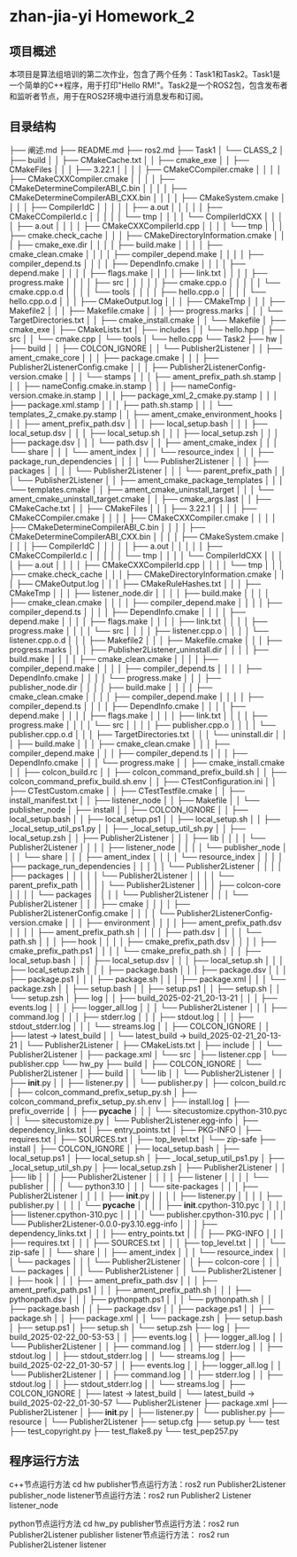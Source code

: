 # zhan-jia-yi Homework_2

## 项目概述

本项目是算法组培训的第二次作业，包含了两个任务：Task1和Task2。Task1是一个简单的C++程序，用于打印"Hello RM!"。Task2是一个ROS2包，包含发布者和监听者节点，用于在ROS2环境中进行消息发布和订阅。

## 目录结构

├── 阐述.md
├── README.md
├── ros2.md
├── Task1
│   └── CLASS_2
│       ├── build
│       │   ├── CMakeCache.txt
│       │   ├── cmake_exe
│       │   ├── CMakeFiles
│       │   │   ├── 3.22.1
│       │   │   │   ├── CMakeCCompiler.cmake
│       │   │   │   ├── CMakeCXXCompiler.cmake
│       │   │   │   ├── CMakeDetermineCompilerABI_C.bin
│       │   │   │   ├── CMakeDetermineCompilerABI_CXX.bin
│       │   │   │   ├── CMakeSystem.cmake
│       │   │   │   ├── CompilerIdC
│       │   │   │   │   ├── a.out
│       │   │   │   │   ├── CMakeCCompilerId.c
│       │   │   │   │   └── tmp
│       │   │   │   └── CompilerIdCXX
│       │   │   │       ├── a.out
│       │   │   │       ├── CMakeCXXCompilerId.cpp
│       │   │   │       └── tmp
│       │   │   ├── cmake.check_cache
│       │   │   ├── CMakeDirectoryInformation.cmake
│       │   │   ├── cmake_exe.dir
│       │   │   │   ├── build.make
│       │   │   │   ├── cmake_clean.cmake
│       │   │   │   ├── compiler_depend.make
│       │   │   │   ├── compiler_depend.ts
│       │   │   │   ├── DependInfo.cmake
│       │   │   │   ├── depend.make
│       │   │   │   ├── flags.make
│       │   │   │   ├── link.txt
│       │   │   │   ├── progress.make
│       │   │   │   ├── src
│       │   │   │   │   ├── cmake.cpp.o
│       │   │   │   │   └── cmake.cpp.o.d
│       │   │   │   └── tools
│       │   │   │       ├── hello.cpp.o
│       │   │   │       └── hello.cpp.o.d
│       │   │   ├── CMakeOutput.log
│       │   │   ├── CMakeTmp
│       │   │   ├── Makefile2
│       │   │   ├── Makefile.cmake
│       │   │   ├── progress.marks
│       │   │   └── TargetDirectories.txt
│       │   ├── cmake_install.cmake
│       │   └── Makefile
│       ├── cmake_exe
│       ├── CMakeLists.txt
│       ├── includes
│       │   └── hello.hpp
│       ├── src
│       │   └── cmake.cpp
│       └── tools
│           └── hello.cpp
└── Task2
    ├── hw
    │   ├── build
    │   │   ├── COLCON_IGNORE
    │   │   └── Publisher2Listener
    │   │       ├── ament_cmake_core
    │   │       │   ├── package.cmake
    │   │       │   ├── Publisher2ListenerConfig.cmake
    │   │       │   ├── Publisher2ListenerConfig-version.cmake
    │   │       │   └── stamps
    │   │       │       ├── ament_prefix_path.sh.stamp
    │   │       │       ├── nameConfig.cmake.in.stamp
    │   │       │       ├── nameConfig-version.cmake.in.stamp
    │   │       │       ├── package_xml_2_cmake.py.stamp
    │   │       │       ├── package.xml.stamp
    │   │       │       ├── path.sh.stamp
    │   │       │       └── templates_2_cmake.py.stamp
    │   │       ├── ament_cmake_environment_hooks
    │   │       │   ├── ament_prefix_path.dsv
    │   │       │   ├── local_setup.bash
    │   │       │   ├── local_setup.dsv
    │   │       │   ├── local_setup.sh
    │   │       │   ├── local_setup.zsh
    │   │       │   ├── package.dsv
    │   │       │   └── path.dsv
    │   │       ├── ament_cmake_index
    │   │       │   └── share
    │   │       │       └── ament_index
    │   │       │           └── resource_index
    │   │       │               ├── package_run_dependencies
    │   │       │               │   └── Publisher2Listener
    │   │       │               ├── packages
    │   │       │               │   └── Publisher2Listener
    │   │       │               └── parent_prefix_path
    │   │       │                   └── Publisher2Listener
    │   │       ├── ament_cmake_package_templates
    │   │       │   └── templates.cmake
    │   │       ├── ament_cmake_uninstall_target
    │   │       │   └── ament_cmake_uninstall_target.cmake
    │   │       ├── cmake_args.last
    │   │       ├── CMakeCache.txt
    │   │       ├── CMakeFiles
    │   │       │   ├── 3.22.1
    │   │       │   │   ├── CMakeCCompiler.cmake
    │   │       │   │   ├── CMakeCXXCompiler.cmake
    │   │       │   │   ├── CMakeDetermineCompilerABI_C.bin
    │   │       │   │   ├── CMakeDetermineCompilerABI_CXX.bin
    │   │       │   │   ├── CMakeSystem.cmake
    │   │       │   │   ├── CompilerIdC
    │   │       │   │   │   ├── a.out
    │   │       │   │   │   ├── CMakeCCompilerId.c
    │   │       │   │   │   └── tmp
    │   │       │   │   └── CompilerIdCXX
    │   │       │   │       ├── a.out
    │   │       │   │       ├── CMakeCXXCompilerId.cpp
    │   │       │   │       └── tmp
    │   │       │   ├── cmake.check_cache
    │   │       │   ├── CMakeDirectoryInformation.cmake
    │   │       │   ├── CMakeOutput.log
    │   │       │   ├── CMakeRuleHashes.txt
    │   │       │   ├── CMakeTmp
    │   │       │   ├── listener_node.dir
    │   │       │   │   ├── build.make
    │   │       │   │   ├── cmake_clean.cmake
    │   │       │   │   ├── compiler_depend.make
    │   │       │   │   ├── compiler_depend.ts
    │   │       │   │   ├── DependInfo.cmake
    │   │       │   │   ├── depend.make
    │   │       │   │   ├── flags.make
    │   │       │   │   ├── link.txt
    │   │       │   │   ├── progress.make
    │   │       │   │   └── src
    │   │       │   │       ├── listener.cpp.o
    │   │       │   │       └── listener.cpp.o.d
    │   │       │   ├── Makefile2
    │   │       │   ├── Makefile.cmake
    │   │       │   ├── progress.marks
    │   │       │   ├── Publisher2Listener_uninstall.dir
    │   │       │   │   ├── build.make
    │   │       │   │   ├── cmake_clean.cmake
    │   │       │   │   ├── compiler_depend.make
    │   │       │   │   ├── compiler_depend.ts
    │   │       │   │   ├── DependInfo.cmake
    │   │       │   │   └── progress.make
    │   │       │   ├── publisher_node.dir
    │   │       │   │   ├── build.make
    │   │       │   │   ├── cmake_clean.cmake
    │   │       │   │   ├── compiler_depend.make
    │   │       │   │   ├── compiler_depend.ts
    │   │       │   │   ├── DependInfo.cmake
    │   │       │   │   ├── depend.make
    │   │       │   │   ├── flags.make
    │   │       │   │   ├── link.txt
    │   │       │   │   ├── progress.make
    │   │       │   │   └── src
    │   │       │   │       ├── publisher.cpp.o
    │   │       │   │       └── publisher.cpp.o.d
    │   │       │   ├── TargetDirectories.txt
    │   │       │   └── uninstall.dir
    │   │       │       ├── build.make
    │   │       │       ├── cmake_clean.cmake
    │   │       │       ├── compiler_depend.make
    │   │       │       ├── compiler_depend.ts
    │   │       │       ├── DependInfo.cmake
    │   │       │       └── progress.make
    │   │       ├── cmake_install.cmake
    │   │       ├── colcon_build.rc
    │   │       ├── colcon_command_prefix_build.sh
    │   │       ├── colcon_command_prefix_build.sh.env
    │   │       ├── CTestConfiguration.ini
    │   │       ├── CTestCustom.cmake
    │   │       ├── CTestTestfile.cmake
    │   │       ├── install_manifest.txt
    │   │       ├── listener_node
    │   │       ├── Makefile
    │   │       └── publisher_node
    │   ├── install
    │   │   ├── COLCON_IGNORE
    │   │   ├── local_setup.bash
    │   │   ├── local_setup.ps1
    │   │   ├── local_setup.sh
    │   │   ├── _local_setup_util_ps1.py
    │   │   ├── _local_setup_util_sh.py
    │   │   ├── local_setup.zsh
    │   │   ├── Publisher2Listener
    │   │   │   ├── lib
    │   │   │   │   └── Publisher2Listener
    │   │   │   │       ├── listener_node
    │   │   │   │       └── publisher_node
    │   │   │   └── share
    │   │   │       ├── ament_index
    │   │   │       │   └── resource_index
    │   │   │       │       ├── package_run_dependencies
    │   │   │       │       │   └── Publisher2Listener
    │   │   │       │       ├── packages
    │   │   │       │       │   └── Publisher2Listener
    │   │   │       │       └── parent_prefix_path
    │   │   │       │           └── Publisher2Listener
    │   │   │       ├── colcon-core
    │   │   │       │   └── packages
    │   │   │       │       └── Publisher2Listener
    │   │   │       └── Publisher2Listener
    │   │   │           ├── cmake
    │   │   │           │   ├── Publisher2ListenerConfig.cmake
    │   │   │           │   └── Publisher2ListenerConfig-version.cmake
    │   │   │           ├── environment
    │   │   │           │   ├── ament_prefix_path.dsv
    │   │   │           │   ├── ament_prefix_path.sh
    │   │   │           │   ├── path.dsv
    │   │   │           │   └── path.sh
    │   │   │           ├── hook
    │   │   │           │   ├── cmake_prefix_path.dsv
    │   │   │           │   ├── cmake_prefix_path.ps1
    │   │   │           │   └── cmake_prefix_path.sh
    │   │   │           ├── local_setup.bash
    │   │   │           ├── local_setup.dsv
    │   │   │           ├── local_setup.sh
    │   │   │           ├── local_setup.zsh
    │   │   │           ├── package.bash
    │   │   │           ├── package.dsv
    │   │   │           ├── package.ps1
    │   │   │           ├── package.sh
    │   │   │           ├── package.xml
    │   │   │           └── package.zsh
    │   │   ├── setup.bash
    │   │   ├── setup.ps1
    │   │   ├── setup.sh
    │   │   └── setup.zsh
    │   ├── log
    │   │   ├── build_2025-02-21_20-13-21
    │   │   │   ├── events.log
    │   │   │   ├── logger_all.log
    │   │   │   └── Publisher2Listener
    │   │   │       ├── command.log
    │   │   │       ├── stderr.log
    │   │   │       ├── stdout.log
    │   │   │       ├── stdout_stderr.log
    │   │   │       └── streams.log
    │   │   ├── COLCON_IGNORE
    │   │   ├── latest -> latest_build
    │   │   └── latest_build -> build_2025-02-21_20-13-21
    │   └── Publisher2Listener
    │       ├── CMakeLists.txt
    │       ├── include
    │       │   └── Publisher2Listener
    │       ├── package.xml
    │       └── src
    │           ├── listener.cpp
    │           └── publisher.cpp
    └── hw_py
        ├── build
        │   ├── COLCON_IGNORE
        │   └── Publisher2Listener
        │       ├── build
        │       │   └── lib
        │       │       └── Publisher2Listener
        │       │           ├── __init__.py
        │       │           ├── listener.py
        │       │           └── publisher.py
        │       ├── colcon_build.rc
        │       ├── colcon_command_prefix_setup_py.sh
        │       ├── colcon_command_prefix_setup_py.sh.env
        │       ├── install.log
        │       ├── prefix_override
        │       │   ├── __pycache__
        │       │   │   └── sitecustomize.cpython-310.pyc
        │       │   └── sitecustomize.py
        │       └── Publisher2Listener.egg-info
        │           ├── dependency_links.txt
        │           ├── entry_points.txt
        │           ├── PKG-INFO
        │           ├── requires.txt
        │           ├── SOURCES.txt
        │           ├── top_level.txt
        │           └── zip-safe
        ├── install
        │   ├── COLCON_IGNORE
        │   ├── local_setup.bash
        │   ├── local_setup.ps1
        │   ├── local_setup.sh
        │   ├── _local_setup_util_ps1.py
        │   ├── _local_setup_util_sh.py
        │   ├── local_setup.zsh
        │   ├── Publisher2Listener
        │   │   ├── lib
        │   │   │   ├── Publisher2Listener
        │   │   │   │   ├── listener
        │   │   │   │   └── publisher
        │   │   │   └── python3.10
        │   │   │       └── site-packages
        │   │   │           ├── Publisher2Listener
        │   │   │           │   ├── __init__.py
        │   │   │           │   ├── listener.py
        │   │   │           │   ├── publisher.py
        │   │   │           │   └── __pycache__
        │   │   │           │       ├── __init__.cpython-310.pyc
        │   │   │           │       ├── listener.cpython-310.pyc
        │   │   │           │       └── publisher.cpython-310.pyc
        │   │   │           └── Publisher2Listener-0.0.0-py3.10.egg-info
        │   │   │               ├── dependency_links.txt
        │   │   │               ├── entry_points.txt
        │   │   │               ├── PKG-INFO
        │   │   │               ├── requires.txt
        │   │   │               ├── SOURCES.txt
        │   │   │               ├── top_level.txt
        │   │   │               └── zip-safe
        │   │   └── share
        │   │       ├── ament_index
        │   │       │   └── resource_index
        │   │       │       └── packages
        │   │       │           └── Publisher2Listener
        │   │       ├── colcon-core
        │   │       │   └── packages
        │   │       │       └── Publisher2Listener
        │   │       └── Publisher2Listener
        │   │           ├── hook
        │   │           │   ├── ament_prefix_path.dsv
        │   │           │   ├── ament_prefix_path.ps1
        │   │           │   ├── ament_prefix_path.sh
        │   │           │   ├── pythonpath.dsv
        │   │           │   ├── pythonpath.ps1
        │   │           │   └── pythonpath.sh
        │   │           ├── package.bash
        │   │           ├── package.dsv
        │   │           ├── package.ps1
        │   │           ├── package.sh
        │   │           ├── package.xml
        │   │           └── package.zsh
        │   ├── setup.bash
        │   ├── setup.ps1
        │   ├── setup.sh
        │   └── setup.zsh
        ├── log
        │   ├── build_2025-02-22_00-53-53
        │   │   ├── events.log
        │   │   ├── logger_all.log
        │   │   └── Publisher2Listener
        │   │       ├── command.log
        │   │       ├── stderr.log
        │   │       ├── stdout.log
        │   │       ├── stdout_stderr.log
        │   │       └── streams.log
        │   ├── build_2025-02-22_01-30-57
        │   │   ├── events.log
        │   │   ├── logger_all.log
        │   │   └── Publisher2Listener
        │   │       ├── command.log
        │   │       ├── stderr.log
        │   │       ├── stdout.log
        │   │       ├── stdout_stderr.log
        │   │       └── streams.log
        │   ├── COLCON_IGNORE
        │   ├── latest -> latest_build
        │   └── latest_build -> build_2025-02-22_01-30-57
        └── Publisher2Listener
            ├── package.xml
            ├── Publisher2Listener
            │   ├── __init__.py
            │   ├── listener.py
            │   └── publisher.py
            ├── resource
            │   └── Publisher2Listener
            ├── setup.cfg
            ├── setup.py
            └── test
                ├── test_copyright.py
                ├── test_flake8.py
                └── test_pep257.py

## 程序运行方法
c++节点运行方法
    cd hw
    publisher节点运行方法：ros2 run Publisher2Listener publisher_node
    listener节点运行方法：ros2 run Publisher2 Listener listener_node

python节点运行方法
    cd hw_py
    publisher节点运行方法：ros2 run Publisher2Listener publisher
    listener节点运行方法： ros2 run Publisher2Listener listener